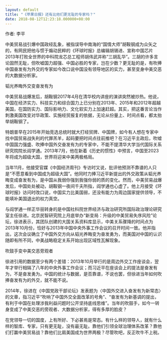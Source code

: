 ```yaml
---
layout: default
title: "《苹果日报》还有比他们更无耻的专家吗？"
date: 2018-08-12T12:23:18.000000+08:00
---
```


作者: 李平

中美贸易战引爆中国政经乱象，被指误导中南海的“国情大师”胡鞍钢成为众矢之的，有网民把他与惯于煽动民粹的《环球时报》总编辑胡锡进、宣称中国芯片2013年打败全世界的中科院龙芯总工程师胡伟武并称“三胡乱华”。三胡的许多言论固然无耻，但吹嘘国力超强、中国必胜的专家，岂在少数？更无耻的是，有吹捧中国奋发有为外交的专家如今改口说中国没有领导地区的实力，甚至变身中美交恶的大数据分析家。

韬光养晦外交变奋发有为

中美贸易战爆发后，胡鞍钢2017年4月在清华校内讲座的演讲突然被炒热。他说，中国在经济实力、科技实力和综合国力上已分别在2013年、2015年和2012年超越美国，在国防实力、国际影响力、文化软实力上加速赶超。其实，把这番言论当作刺激美国改变对华政策、实施经贸报复的依据，无论从份量上、时间点看，都太抬举胡鞍钢了。

特朗普早在2015年开始竞选总统时就大打经贸牌、中国牌，如今有人想在专家中找中国贸易战失利的代罪羔羊，起码要把时间点往前推吧？在习近平主政后，吹嘘中国国力强盛、吹捧中国外交奋发有为的专家中，不能不提清华大学当代国际关系研究院院长阎学通。2013年7月，他在新着《历史的惯性》中预言，中国至2023年将成为超级大国，世界将迎来中美两极格局。

当年11月，他接受官媒《中国经济周刊》专访时又说，批评他预测不靠谱的人只是“不愿意看到中国成为超级大国”。他同时力捧习近平新提出的外交政策从韬光养晦变成奋发有为，是中国从我弱你强到我强你弱的质的变化。然而，中美贸易战爆发后，中国处处被动，胡鞍钢一夜间千夫所指，阎学通也心虚了。他上月接受《环球时报》访问时改口说，中国实力比美国弱，还没有能力为周边国家提供领导，不能填补美国退出的权力真空。

与阎学通一样正华丽转身的是中国社科院世界经济与政治研究所国际政治理论研究室主任徐进。北京民智研究院上月底举办“新变局：升级的中美贸易失序风险”论坛，徐进表示，其团队创建的大国关系资料库显示，中美关系骤降的时间点为2013年10月份，恰好与2013年中国中央外事工作会议的召开时间一致。他并指出，这次会议确立了中国外交方向从韬光养晦变为奋发勇为，而美国对中国的认识随即有所不同，中美战略稳定关系开始出现区域性瓦解现象。

吹鼓手变中美交恶旁观者

徐进引用的数据至少有两个差错：2013年10月举行的是周边外交工作座谈会，翌年才举行相隔了八年的中央外事工作会议；而习近平在座谈会上的提法是奋发有为，不是奋发勇为。中国的统计与数据，是否靠谱，不说也罢，但徐进当年如何吹捧奋发有为的外交，就不能不说。

2014年，徐进在《中国党政干部论坛》发表题为〈中国外交进入奋发有为新常态〉的文章，指习近平“吹响了中国外交全面改革的号角”、“奋发有为新基调的提出，有利于中国在处理涉我利益问题时公开坚持底线思维”。当年的吹鼓手，如今一转身变成了中美交恶的旁观者、大数据分析家，得有多厚的脸皮？

在党领导一切的国度，上有所好、下必甚焉是常态。有什么样的领导人，就有什么样的智库、专家，只有更无耻，没有最无耻。靠他们引领全球治理体系改革？靠他们打赢中美贸易战？靠他们比肩美国成为世界两极？尽管吹吧，反正吹牛不上税。

